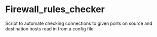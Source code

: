 # Firewall_rules_checker
Script to automate checking connections to given ports on source and destination hosts read in from a config file
